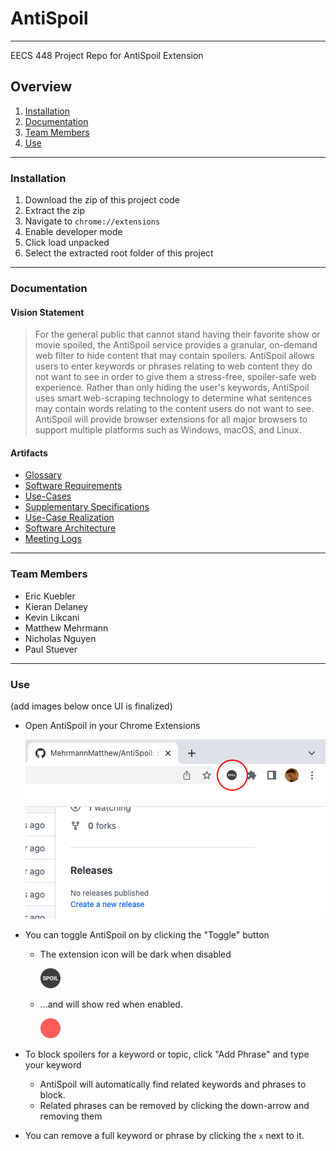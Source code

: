 # AntiSpoil
***
EECS 448 Project Repo for AntiSpoil Extension

## Overview

1. [Installation](#installation)
2. [Documentation](#documentation)
3. [Team Members](#team-members)
4. [Use](#use)
***

### Installation
1. Download the zip of this project code
2. Extract the zip 
3. Navigate to `chrome://extensions`
4. Enable developer mode
5. Click load unpacked
6. Select the extracted root folder of this project
***
### Documentation
#### Vision Statement
> For the general public that cannot stand having their favorite show or movie spoiled, the AntiSpoil service provides a granular, on-demand web filter to hide content that may contain spoilers. AntiSpoil allows users to enter keywords or phrases relating to web content they do not want to see in order to give them a stress-free, spoiler-safe web experience. Rather than only hiding the user's keywords, AntiSpoil uses smart web-scraping technology to determine what sentences may contain words relating to the content users do not want to see. AntiSpoil will provide browser extensions for all major browsers to support multiple platforms such as Windows, macOS, and Linux. 	
#### Artifacts
* [Glossary](https://docs.google.com/document/d/1oGUS4yv7t2Wc-1o29BNczSuaYa3OHRIP/)
* [Software Requirements](https://docs.google.com/document/d/1CXPbO52UH3Ow4BcbkXYNVXLR6vMvowxN/edit?usp=sharing&ouid=113790454319257906381&rtpof=true&sd=true)
* [Use-Cases](https://docs.google.com/document/d/1gC8K-j8GhuKHQb6w6_TWKyhQVLxTjVH3/edit?usp=sharing&ouid=113790454319257906381&rtpof=true&sd=true)
* [Supplementary Specifications](https://docs.google.com/document/d/1J6KFFeSvlqnmXwg7vRfxll0KXZeSsHed/edit?usp=sharing&ouid=113790454319257906381&rtpof=true&sd=true)
* [Use-Case Realization](https://docs.google.com/document/d/1KubwuC54D13ZH-W6aORHc87emASkRSpv/edit?usp=sharing&ouid=113790454319257906381&rtpof=true&sd=true)
* [Software Architecture](https://docs.google.com/document/d/1tIr5GoNbSmOJjkxGFNHhiPPE2Y9tkpZs/edit?usp=sharing&ouid=113790454319257906381&rtpof=true&sd=true)
* [Meeting Logs](https://docs.google.com/document/d/1wA3ZzG0Fo3xpZ_FWHNn15B0ehL_J_z7AdZxFRHk3UL0/edit?usp=sharing)
***
### Team Members
* Eric Kuebler
* Kieran Delaney
* Kevin Likcani
* Matthew Mehrmann
* Nicholas Nguyen
* Paul Stuever
***
### Use
(add images below once UI is finalized)
- Open AntiSpoil in your Chrome Extensions

    ![chrome_icon](Images/ExtensionIconClosed.png)

- You can toggle AntiSpoil on by clicking the "Toggle" button
    - The extension icon will be dark when disabled

        ![Off_icon](Icons/favicon-32x32.png)

    - ...and will show red when enabled.
    
        ![on_icon](Icons/favicon-on-32x32.png)
- To block spoilers for a keyword or topic, click "Add Phrase" and type your keyword
    - AntiSpoil will automatically find related keywords and phrases to block.
    - Related phrases can be removed by clicking the down-arrow and removing them
- You can remove a full keyword or phrase by clicking the `x` next to it.

